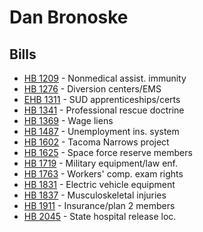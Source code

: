 # Dan Bronoske
## Bills
* [HB 1209](bill/2021-22/hb/1209/) - Nonmedical assist. immunity
* [HB 1276](bill/2021-22/hb/1276/) - Diversion centers/EMS
* [EHB 1311](bill/2021-22/ehb/1311/) - SUD apprenticeships/certs
* [HB 1341](bill/2021-22/hb/1341/) - Professional rescue doctrine
* [HB 1369](bill/2021-22/hb/1369/) - Wage liens
* [HB 1487](bill/2021-22/hb/1487/) - Unemployment ins. system
* [HB 1602](bill/2021-22/hb/1602/) - Tacoma Narrows project
* [HB 1625](bill/2021-22/hb/1625/) - Space force reserve members
* [HB 1719](bill/2021-22/hb/1719/) - Military equipment/law enf.
* [HB 1763](bill/2021-22/hb/1763/) - Workers' comp. exam rights
* [HB 1831](bill/2021-22/hb/1831/) - Electric vehicle equipment
* [HB 1837](bill/2021-22/hb/1837/) - Musculoskeletal injuries
* [HB 1911](bill/2021-22/hb/1911/) - Insurance/plan 2 members
* [HB 2045](bill/2021-22/hb/2045/) - State hospital release loc.
